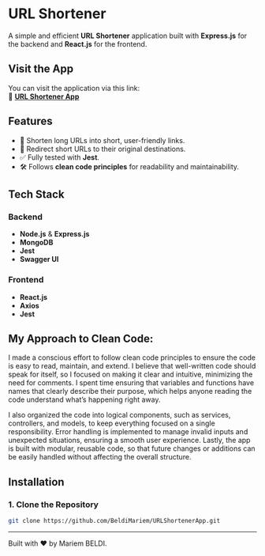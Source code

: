 # URL Shortener

A simple and efficient **URL Shortener** application built with **Express.js** for the backend and **React.js** for the frontend. 


## Visit the App  

You can visit the application via this link:  
🔹 **[URL Shortener App](https://url-shortener-app-jet.vercel.app)**  

## Features

- 🔗 Shorten long URLs into short, user-friendly links.
- 🔄 Redirect short URLs to their original destinations.
- ✅ Fully tested with **Jest**.
- 🛠️ Follows **clean code principles** for readability and maintainability.


## Tech Stack

### Backend 
- **Node.js** & **Express.js** 
- **MongoDB** 
- **Jest**
- **Swagger UI**
### Frontend 
- **React.js** 
- **Axios**
- **Jest**

## My Approach to Clean Code:

I made a conscious effort to follow clean code principles to ensure the code is easy to read, maintain, and extend. I believe that well-written code should speak for itself, so I focused on making it clear and intuitive, minimizing the need for comments. I spent time ensuring that variables and functions have names that clearly describe their purpose, which helps anyone reading the code understand what’s happening right away.

I also organized the code into logical components, such as services, controllers, and models, to keep everything focused on a single responsibility. Error handling is implemented to manage invalid inputs and unexpected situations, ensuring a smooth user experience. Lastly, the app is built with modular, reusable code, so that future changes or additions can be easily handled without affecting the overall structure.
## Installation

### 1. Clone the Repository
```bash
git clone https://github.com/BeldiMariem/URLShortenerApp.git
```



---

Built with ❤️ by Mariem BELDI.

